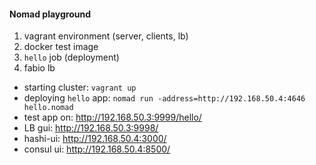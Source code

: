 #### Nomad playground

1. vagrant environment (server, clients, lb)
2. docker test image
3. `hello` job (deployment)
4. fabio lb

* starting cluster: `vagrant up`
* deploying `hello` app: `nomad run -address=http://192.168.50.4:4646 hello.nomad`
* test app on: http://192.168.50.3:9999/hello/
* LB gui: http://192.168.50.3:9998/
* hashi-ui: http://192.168.50.4:3000/
* consul ui: http://192.168.50.4:8500/